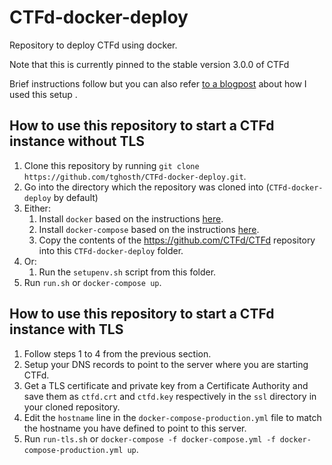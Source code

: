 # CTFd-docker-deploy
Repository to deploy CTFd using docker.

Note that this is currently pinned to the stable version 3.0.0 of CTFd

Brief instructions follow but you can also refer [to a blogpost](https://joshcgrossman.com/2018/03/15/setting-up-an-owasp-juice-shop-ctf/) about how I used this setup .

## How to use this repository to start a CTFd instance without TLS

1. Clone this repository by running `git clone https://github.com/tghosth/CTFd-docker-deploy.git`.
2. Go into the directory which the repository was cloned into (`CTFd-docker-deploy` by default)
3. Either:
    1. Install `docker` based on the instructions [here](https://docs.docker.com/install/).
    2. Install `docker-compose` based on the instructions [here](https://docs.docker.com/compose/install/#install-compose).
    3. Copy the contents of the https://github.com/CTFd/CTFd repository into this `CTFd-docker-deploy` folder.
4. Or:
    1. Run the `setupenv.sh` script from this folder.
5. Run `run.sh` or `docker-compose up`.

## How to use this repository to start a CTFd instance with TLS

1. Follow steps 1 to 4 from the previous section.
2. Setup your DNS records to point to the server where you are starting CTFd.
3. Get a TLS certificate and private key from a Certificate Authority and save them as `ctfd.crt` and `ctfd.key` respectively in the `ssl` directory in your cloned repository.
4. Edit the `hostname` line in the `docker-compose-production.yml` file to match the hostname you have defined to point to this server.
5. Run `run-tls.sh` or `docker-compose -f docker-compose.yml -f docker-compose-production.yml up`.
